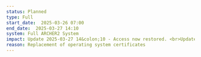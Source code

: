 ```yaml
---
status: Planned
type: Full 
start_date:  2025-03-26 07:00
end_date:  2025-03-27 14:10
system: Full ARCHER2 System 
impact: Update 2025-03-27 14&colon;10 - Access now restored. <br>Update 2025-03-27 08&colon;00 &colon; Due to issues returning the system to service, the planned maintenance is still ongoing.  We will provide further updates as soon as possible. <br> Users will not be able to connect to the login nodes, jobs will not run and users will be unable to access data during this maintenance
reason: Replacement of operating system certificates 
---
```

